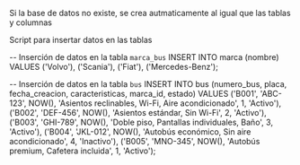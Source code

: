 Si la base de datos no existe, se crea autmaticamente al igual que las tablas y columnas

Script para insertar datos en las tablas

-- Inserción de datos en la tabla `marca_bus`
INSERT INTO marca (nombre) 
VALUES 
    ('Volvo'), 
    ('Scania'), 
    ('Fiat'), 
    ('Mercedes-Benz');

-- Inserción de datos en la tabla `bus`
INSERT INTO bus (numero_bus, placa, fecha_creacion, caracteristicas, marca_id, estado) 
VALUES
    ('B001', 'ABC-123', NOW(), 'Asientos reclinables, Wi-Fi, Aire acondicionado', 1, 'Activo'),
    ('B002', 'DEF-456', NOW(), 'Asientos estándar, Sin Wi-Fi', 2, 'Activo'),
    ('B003', 'GHI-789', NOW(), 'Doble piso, Pantallas individuales, Baño', 3, 'Activo'),
    ('B004', 'JKL-012', NOW(), 'Autobús económico, Sin aire acondicionado', 4, 'Inactivo'),
    ('B005', 'MNO-345', NOW(), 'Autobús premium, Cafetera incluida', 1, 'Activo');
